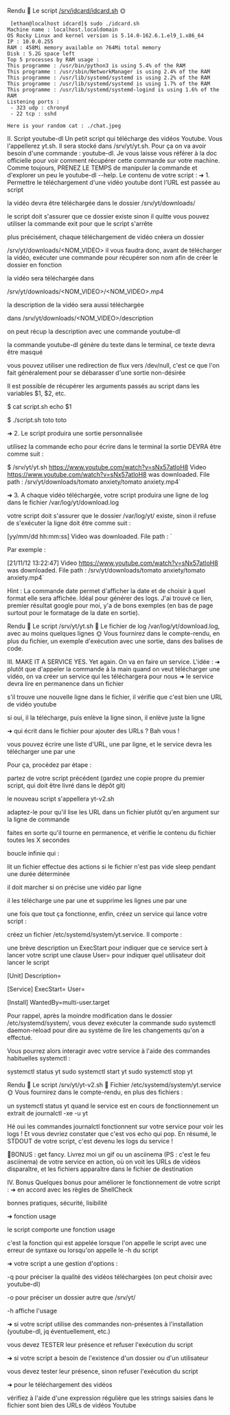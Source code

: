 
Rendu
📁 Le script  [/srv/idcard/idcard.sh](./script/idcard.sh)
🌞
````
 [ethan@localhost idcard]$ sudo ./idcard.sh
Machine name : localhost.localdomain
OS Rocky Linux and kernel version is 5.14.0-162.6.1.el9_1.x86_64
IP : 10.0.0.255
RAM : 458Mi memory available on 764Mi total memory
Disk : 5.2G space left
Top 5 processes by RAM usage :
This programme : /usr/bin/python3 is using 5.4% of the RAM
This programme : /usr/sbin/NetworkManager is using 2.4% of the RAM
This programme : /usr/lib/systemd/systemd is using 2.2% of the RAM
This programme : /usr/lib/systemd/systemd is using 1.7% of the RAM
This programme : /usr/lib/systemd/systemd-logind is using 1.6% of the RAM
Listening ports :
 - 323 udp : chronyd
 - 22 tcp : sshd

Here is your random cat : ./chat.jpeg
````

II. Script youtube-dl
Un petit script qui télécharge des vidéos Youtube. Vous l'appellerez yt.sh. Il sera stocké dans /srv/yt/yt.sh.
Pour ça on va avoir besoin d'une commande : youtube-dl. Je vous laisse vous référer à la doc officielle pour voir comment récupérer cette commande sur votre machine.
Comme toujours, PRENEZ LE TEMPS de manipuler la commande et d'explorer un peu le youtube-dl --help.
Le contenu de votre script :
➜ 1. Permettre le téléchargement d'une vidéo youtube dont l'URL est passée au script

la vidéo devra être téléchargée dans le dossier /srv/yt/downloads/

le script doit s'assurer que ce dossier existe sinon il quitte
vous pouvez utiliser la commande exit pour que le script s'arrête


plus précisément, chaque téléchargement de vidéo créera un dossier

/srv/yt/downloads/<NOM_VIDEO>
il vous faudra donc, avant de télécharger la vidéo, exécuter une commande pour récupérer son nom afin de créer le dossier en fonction


la vidéo sera téléchargée dans

/srv/yt/downloads/<NOM_VIDEO>/<NOM_VIDEO>.mp4


la description de la vidéo sera aussi téléchargée

dans /srv/yt/downloads/<NOM_VIDEO>/description

on peut récup la description avec une commande youtube-dl



la commande youtube-dl génère du texte dans le terminal, ce texte devra être masqué

vous pouvez utiliser une redirection de flux vers /dev/null, c'est ce que l'on fait généralement pour se débarasser d'une sortie non-désirée



Il est possible de récupérer les arguments passés au script dans les variables $1, $2, etc.

$ cat script.sh
echo $1

$ ./script.sh toto
toto


➜ 2. Le script produira une sortie personnalisée

utilisez la commande echo pour écrire dans le terminal
la sortie DEVRA être comme suit :


$ /srv/yt/yt.sh https://www.youtube.com/watch?v=sNx57atloH8
Video https://www.youtube.com/watch?v=sNx57atloH8 was downloaded. 
File path : /srv/yt/downloads/tomato anxiety/tomato anxiety.mp4`


➜ 3. A chaque vidéo téléchargée, votre script produira une ligne de log dans le fichier /var/log/yt/download.log

votre script doit s'assurer que le dossier /var/log/yt/ existe, sinon il refuse de s'exécuter
la ligne doit être comme suit :


[yy/mm/dd hh:mm:ss] Video <URL> was downloaded. File path : <PATH>`


Par exemple :

[21/11/12 13:22:47] Video https://www.youtube.com/watch?v=sNx57atloH8 was downloaded. File path : /srv/yt/downloads/tomato anxiety/tomato anxiety.mp4`



Hint : La commande date permet d'afficher la date et de choisir à quel format elle sera affichée. Idéal pour générer des logs. J'ai trouvé ce lien, premier résultat google pour moi, y'a de bons exemples (en bas de page surtout pour le formatage de la date en sortie).


Rendu
📁 Le script /srv/yt/yt.sh
📁 Le fichier de log /var/log/yt/download.log, avec au moins quelques lignes
🌞 Vous fournirez dans le compte-rendu, en plus du fichier, un exemple d'exécution avec une sortie, dans des balises de code.

III. MAKE IT A SERVICE
YES. Yet again. On va en faire un service.
L'idée :
➜ plutôt que d'appeler la commande à la main quand on veut télécharger une vidéo, on va créer un service qui les téléchargera pour nous
➜ le service devra lire en permanence dans un fichier

s'il trouve une nouvelle ligne dans le fichier, il vérifie que c'est bien une URL de vidéo youtube

si oui, il la télécharge, puis enlève la ligne
sinon, il enlève juste la ligne



➜ qui écrit dans le fichier pour ajouter des URLs ? Bah vous !

vous pouvez écrire une liste d'URL, une par ligne, et le service devra les télécharger une par une


Pour ça, procédez par étape :


partez de votre script précédent (gardez une copie propre du premier script, qui doit être livré dans le dépôt git)

le nouveau script s'appellera yt-v2.sh




adaptez-le pour qu'il lise les URL dans un fichier plutôt qu'en argument sur la ligne de commande

faites en sorte qu'il tourne en permanence, et vérifie le contenu du fichier toutes les X secondes

boucle infinie qui :

lit un fichier
effectue des actions si le fichier n'est pas vide
sleep pendant une durée déterminée





il doit marcher si on précise une vidéo par ligne

il les télécharge une par une
et supprime les lignes une par une



une fois que tout ça fonctionne, enfin, créez un service qui lance votre script :

créez un fichier /etc/systemd/system/yt.service. Il comporte :

une brève description
un ExecStart pour indiquer que ce service sert à lancer votre script
une clause User= pour indiquer quel utilisateur doit lancer le script






[Unit]
Description=<Votre description>

[Service]
ExecStart=<Votre script>
User=<User>

[Install]
WantedBy=multi-user.target



Pour rappel, après la moindre modification dans le dossier /etc/systemd/system/, vous devez exécuter la commande sudo systemctl daemon-reload pour dire au système de lire les changements qu'on a effectué.

Vous pourrez alors interagir avec votre service à l'aide des commandes habituelles systemctl :

systemctl status yt
sudo systemctl start yt
sudo systemctl stop yt



Rendu
📁 Le script /srv/yt/yt-v2.sh
📁 Fichier /etc/systemd/system/yt.service
🌞 Vous fournirez dans le compte-rendu, en plus des fichiers :

un systemctl status yt quand le service est en cours de fonctionnement
un extrait de journalctl -xe -u yt



Hé oui les commandes journalctl fonctionnent sur votre service pour voir les logs ! Et vous devriez constater que c'est vos echo qui pop. En résumé, le STDOUT de votre script, c'est devenu les logs du service !

🌟BONUS : get fancy. Livrez moi un gif ou un asciinema (PS : c'est le feu asciinema) de votre service en action, où on voit les URLs de vidéos disparaître, et les fichiers apparaître dans le fichier de destination

IV. Bonus
Quelques bonus pour améliorer le fonctionnement de votre script :
➜ en accord avec les règles de ShellCheck

bonnes pratiques, sécurité, lisibilité

➜  fonction usage

le script comporte une fonction usage

c'est la fonction qui est appelée lorsque l'on appelle le script avec une erreur de syntaxe
ou lorsqu'on appelle le -h du script

➜ votre script a une gestion d'options :


-q pour préciser la qualité des vidéos téléchargées (on peut choisir avec youtube-dl)

-o pour préciser un dossier autre que /srv/yt/


-h affiche l'usage

➜ si votre script utilise des commandes non-présentes à l'installation (youtube-dl, jq éventuellement, etc.)

vous devez TESTER leur présence et refuser l'exécution du script

➜  si votre script a besoin de l'existence d'un dossier ou d'un utilisateur

vous devez tester leur présence, sinon refuser l'exécution du script

➜ pour le téléchargement des vidéos

vérifiez à l'aide d'une expression régulière que les strings saisies dans le fichier sont bien des URLs de vidéos Youtube